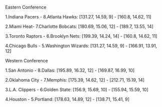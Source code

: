 Eastern Conference

1.Indiana Pacers - 8.Atlanta Hawks:  [131.27, 14.59, 9] - [160.8, 14.62, 11]

2.Miami Heat- 7.Charlotte Bobcats:  [180.69, 15.06, 12] - [189.7, 13.55, 14]

3.Toronto Raptors - 6.Brooklyn Nets:  [199.39, 14.24, 14] - [160.8, 14.62, 11]

4.Chicago Bulls - 5.Washington Wizards:  [131.27, 14.59, 9] - [166.91, 13.91, 12]


Western Conference

1.San Antonio - 8.Dallas:  [195.89, 16.32, 12] - [169.87, 16.99, 10]

2.Oklahoma City - 7.Memphis:  [175.39, 14.62, 12] - [212.71, 15.19, 14]

3.L.A. Clippers - 6.Golden State:  [156.9, 15.69, 10] - [155.94, 15.59, 10]

4.Houston - 5.Portland:  [178.63, 14.89, 12] - [138.71, 15.41, 9]
